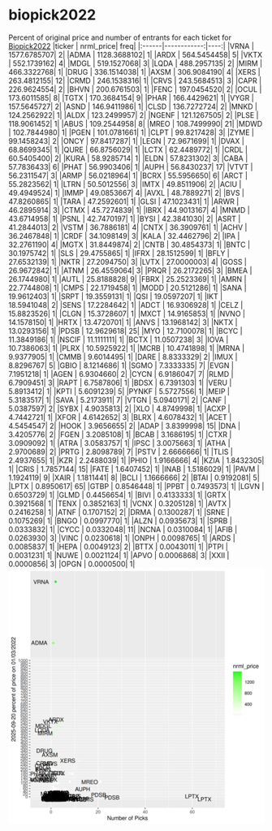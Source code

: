 # biopick2022
Percent of original price and number of entrants for each ticket for [Biopick2022](https://twitter.com/hashtag/Biopick2022)
|ticker |   nrml_price| freq|
|:------|------------:|----:|
|VRNA   | 1577.6785707|    2|
|ADMA   | 1128.3688102|    1|
|ARDX   |  564.5454458|    5|
|VKTX   |  552.1739162|    4|
|MDGL   |  519.1527068|    3|
|LQDA   |  488.2957135|    2|
|MIRM   |  466.3322768|    1|
|DRUG   |  336.1514038|    1|
|AXSM   |  306.9084190|    4|
|XERS   |  263.4812155|   12|
|CRMD   |  246.1538316|    1|
|CRVS   |  243.5684513|    3|
|CAPR   |  226.9624554|    2|
|BHVN   |  200.6761503|    1|
|FENC   |  197.0454520|    2|
|OCUL   |  173.6011585|    8|
|TGTX   |  170.3684154|    9|
|PHAR   |  166.4429621|    1|
|VYGR   |  157.5645727|    2|
|ASND   |  146.9411986|    1|
|CLSD   |  136.7272724|    2|
|MNKD   |  124.2562922|    1|
|ALDX   |  123.2499957|    2|
|NGENF  |  121.1267505|    2|
|PLSE   |  118.9061452|    1|
|ABUS   |  109.2544958|    8|
|MREO   |  108.7499990|   21|
|MDWD   |  102.7844980|    1|
|PGEN   |  101.0781661|    1|
|CLPT   |   99.8217428|    3|
|ZYME   |   99.1458243|    2|
|ONCY   |   97.8417287|    1|
|LEGN   |   72.9671699|    1|
|DVAX   |   68.8699345|    1|
|QURE   |   66.8756029|    1|
|LCTX   |   62.4489772|    1|
|CRDL   |   60.5405400|    2|
|KURA   |   58.9285714|    1|
|ELDN   |   57.8231302|    3|
|CABA   |   57.7836433|    6|
|PHAT   |   56.9903406|    1|
|AUPH   |   56.8430237|   17|
|VTVT   |   56.2311547|    3|
|ARMP   |   56.0218964|    1|
|BCRX   |   55.5956650|    6|
|ARCT   |   55.2823562|    1|
|LTRN   |   50.5012556|    3|
|IMTX   |   49.8511906|    2|
|ACIU   |   49.4949524|    1|
|IMMP   |   49.0853667|    4|
|AVXL   |   48.7889271|    2|
|BVS    |   47.8260865|    1|
|TARA   |   47.2592601|    1|
|GLSI   |   47.1023431|    1|
|ARWR   |   46.2895914|    3|
|CTMX   |   45.7274839|    1|
|IBRX   |   44.9013167|    4|
|MNMD   |   43.6714958|    1|
|PSNL   |   42.7470197|    1|
|BYSI   |   42.3841030|    2|
|ASRT   |   41.2844013|    2|
|VSTM   |   36.7886181|    4|
|CNTX   |   36.3909761|    1|
|ACHV   |   36.2467848|    1|
|CRDF   |   34.1098149|    3|
|KALA   |   32.4462796|    2|
|IPA    |   32.2761190|    4|
|MGTX   |   31.8449874|    2|
|CNTB   |   30.4854373|    1|
|BNTC   |   30.1975742|    1|
|SLS    |   29.4755865|    1|
|IFRX   |   28.1512599|    1|
|BFLY   |   27.6532139|    1|
|NKTR   |   27.2094750|    3|
|LVTX   |   27.0000003|    4|
|GOSS   |   26.9672842|    1|
|ATNM   |   26.4559064|    3|
|PRQR   |   26.2172265|    3|
|BMEA   |   26.1744980|    1|
|AUTL   |   25.8188828|    9|
|FBRX   |   25.2523369|    1|
|AMRN   |   22.7744808|    1|
|CMPS   |   22.1719458|    1|
|MODD   |   20.5121286|    1|
|SANA   |   19.9612403|    1|
|SRPT   |   19.3559131|    1|
|QSI    |   19.0597207|    1|
|IKT    |   18.5941048|    2|
|SENS   |   17.2284642|    1|
|ADCT   |   16.9306928|    1|
|CELZ   |   15.8823526|    1|
|CLGN   |   15.3728607|    1|
|MXCT   |   14.9165853|    1|
|NVNO   |   14.1578150|    1|
|HRTX   |   13.4720701|    1|
|ANVS   |   13.1968142|    3|
|NKTX   |   13.0293156|    1|
|PDSB   |   12.9629618|   25|
|MYO    |   12.7100078|    1|
|BCYC   |   11.3849186|    1|
|NSCIF  |   11.1111111|    1|
|BCTX   |   11.0507238|    3|
|IOVA   |   10.7386063|    1|
|PLRX   |   10.5925922|    1|
|MCRB   |   10.4741898|    1|
|MRNA   |    9.9377905|    1|
|CMMB   |    9.6014495|    1|
|DARE   |    8.8333329|    2|
|IMUX   |    8.8296767|    5|
|GBIO   |    8.1214686|    1|
|SGMO   |    7.3333335|    7|
|EVGN   |    7.1951218|    1|
|AGEN   |    6.9304660|    2|
|CYCN   |    6.9186047|    7|
|RLMD   |    6.7909451|    3|
|RAPT   |    6.7587806|    1|
|BDSX   |    6.7391303|    1|
|VERU   |    5.8913412|    1|
|KPTI   |    5.6091239|    5|
|PYNKF  |    5.5727556|    1|
|MEIP   |    5.3183517|    1|
|SAVA   |    5.2173911|    7|
|VTGN   |    5.0940171|    2|
|CANF   |    5.0387597|    2|
|SYBX   |    4.9035813|    2|
|XLO    |    4.8749998|    1|
|ACXP   |    4.7442721|    1|
|XFOR   |    4.6142652|    3|
|BLRX   |    4.6078432|    1|
|ACET   |    4.5454547|    2|
|HOOK   |    3.9656655|    2|
|ADAP   |    3.8399998|   15|
|DNA    |    3.4205776|    2|
|FGEN   |    3.2085108|    1|
|BCAB   |    3.1686195|    1|
|CTXR   |    3.0909092|    1|
|ATRA   |    3.0583757|    1|
|IPSC   |    3.0075663|    1|
|ATHA   |    2.9700689|    2|
|PRTG   |    2.8098789|    7|
|PSTV   |    2.6666666|    1|
|TLIS   |    2.4937655|    1|
|KZR    |    2.2488039|    1|
|PHIO   |    1.9166666|    4|
|KZIA   |    1.8432305|    1|
|CRIS   |    1.7857144|   15|
|FATE   |    1.6407452|    1|
|INAB   |    1.5186029|    1|
|PAVM   |    1.1924119|    9|
|XAIR   |    1.1811441|    8|
|BCLI   |    1.1666666|    2|
|BTAI   |    0.9192081|    5|
|LPTX   |    0.8950617|   65|
|GTBP   |    0.8546448|    1|
|PPBT   |    0.7493573|    1|
|LGVN   |    0.6503729|    1|
|GLMD   |    0.4456654|    1|
|BIVI   |    0.4133333|    1|
|GRTX   |    0.3921568|    1|
|TENX   |    0.3852163|    1|
|VCNX   |    0.3205128|    1|
|AVTX   |    0.2416258|    1|
|ATNF   |    0.1707152|    2|
|DRMA   |    0.1300287|    1|
|SRNE   |    0.1075269|    1|
|BNGO   |    0.0997770|    1|
|ALZN   |    0.0935673|    1|
|SPRB   |    0.0333832|    1|
|CYCC   |    0.0332048|   11|
|NCNA   |    0.0310084|    1|
|AFIB   |    0.0263930|    3|
|VINC   |    0.0230618|    1|
|ONPH   |    0.0098765|    1|
|ARDS   |    0.0085837|    1|
|HEPA   |    0.0049123|    2|
|BTTX   |    0.0043011|    1|
|PTPI   |    0.0031231|    1|
|NUWE   |    0.0021124|    1|
|APVO   |    0.0006868|    3|
|XXII   |    0.0000856|    3|
|OPGN   |    0.0000500|    1|
![retvspicks](biopicks.png?raw=true)
